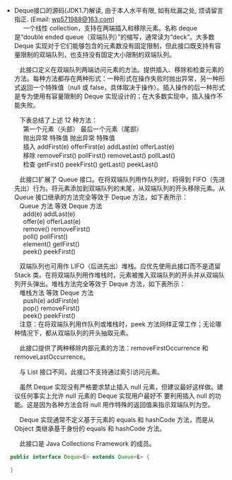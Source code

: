* Deque接口的源码(JDK1.7)解读, 由于本人水平有限, 如有纰漏之处, 烦请留言指正. (Email: wp571988@163.com)   
   &nbsp;&nbsp; 一个线性 collection，支持在两端插入和移除元素。名称 deque 是“double ended queue（双端队列）”的缩写，通常读为“deck”。大多数 Deque 实现对于它们能够包含的元素数没有固定限制，但此接口既支持有容量限制的双端队列，也支持没有固定大小限制的双端队列。

   &nbsp;&nbsp; 此接口定义在双端队列两端访问元素的方法。提供插入、移除和检查元素的方法。每种方法都存在两种形式：一种形式在操作失败时抛出异常，另一种形式返回一个特殊值（null 或 false，具体取决于操作）。插入操作的后一种形式是专为使用有容量限制的 Deque 实现设计的；在大多数实现中，插入操作不能失败。

   &nbsp;&nbsp; 下表总结了上述 12 种方法：    
   &nbsp;&nbsp;&nbsp;&nbsp; 第一个元素（头部）	 最后一个元素（尾部）        
   &nbsp;&nbsp;&nbsp;&nbsp; 抛出异常	特殊值	   抛出异常	特殊值    
   &nbsp;&nbsp;&nbsp;&nbsp; 插入	addFirst(e)	offerFirst(e)	addLast(e)	offerLast(e)    
   &nbsp;&nbsp;&nbsp;&nbsp; 移除	removeFirst()	pollFirst()	removeLast()	pollLast()     
   &nbsp;&nbsp;&nbsp;&nbsp; 检查	getFirst()	peekFirst()	getLast()	peekLast()     
   
   &nbsp;&nbsp; 此接口扩展了 Queue 接口。在将双端队列用作队列时，将得到 FIFO（先进先出）行为。将元素添加到双端队列的末尾，从双端队列的开头移除元素。从 Queue 接口继承的方法完全等效于 Deque 方法，如下表所示：     
   &nbsp;&nbsp; Queue 方法	等效 Deque 方法     
   &nbsp;&nbsp;&nbsp;&nbsp; add(e)	addLast(e)    
   &nbsp;&nbsp;&nbsp;&nbsp; offer(e)	offerLast(e)    
   &nbsp;&nbsp;&nbsp;&nbsp; remove()	removeFirst()      
   &nbsp;&nbsp;&nbsp;&nbsp; poll()	pollFirst()     
   &nbsp;&nbsp;&nbsp;&nbsp; element()	getFirst()     
   &nbsp;&nbsp;&nbsp;&nbsp; peek()	peekFirst()    
   
   &nbsp;&nbsp; 双端队列也可用作 LIFO（后进先出）堆栈。应优先使用此接口而不是遗留 Stack 类。在将双端队列用作堆栈时，元素被推入双端队列的开头并从双端队列开头弹出。堆栈方法完全等效于 Deque 方法，如下表所示：      
   &nbsp;&nbsp; 堆栈方法	等效 Deque 方法    
   &nbsp;&nbsp;&nbsp;&nbsp; push(e)	addFirst(e)    
   &nbsp;&nbsp;&nbsp;&nbsp; pop()	removeFirst()   
   &nbsp;&nbsp;&nbsp;&nbsp; peek()	peekFirst()    
   &nbsp;&nbsp; 注意：在将双端队列用作队列或堆栈时，peek 方法同样正常工作；无论哪种情况下，都从双端队列的开头抽取元素。

   &nbsp;&nbsp; 此接口提供了两种移除内部元素的方法：removeFirstOccurrence 和 removeLastOccurrence。

   &nbsp;&nbsp; 与 List 接口不同，此接口不支持通过索引访问元素。

   &nbsp;&nbsp; 虽然 Deque 实现没有严格要求禁止插入 null 元素，但建议最好这样做。建议任何事实上允许 null 元素的 Deque 实现用户最好不 要利用插入 null 的功能。这是因为各种方法会将 null 用作特殊的返回值来指示双端队列为空。

   &nbsp;&nbsp; Deque 实现通常不定义基于元素的 equals 和 hashCode 方法，而是从 Object 类继承基于身份的 equals 和 hashCode 方法。

   &nbsp;&nbsp; 此接口是 Java Collections Framework 的成员。
 
```java
  public interface Deque<E> extends Queue<E> {
    
  }
```
